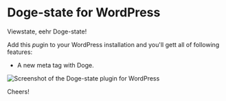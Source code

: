 Doge-state for WordPress
========================

Viewstate, eehr Doge-state!

Add this *pug*in to your WordPress installation and you'll gett all of following features:

- A new meta tag with Doge.

![Screenshot of the Doge-state plugin for WordPress](https://raw.github.com/EarthPeople/doge-state-for-wordpress/master/screenshot.png)

Cheers!
